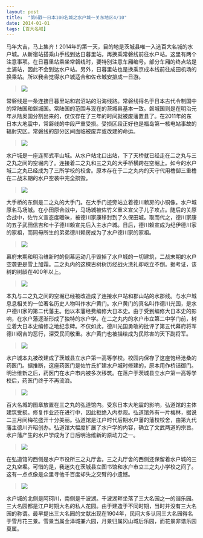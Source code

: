 ```yaml
---
layout: post
title:  "第6戳～日本100名城之水户城～关东地区4/10"
date: 2014-01-01
tags: [百大名城]
---
```


马年大吉，马上集齐！2014年的第一天，目的地是茨城县唯一入选百大名城的水户城。从新宿站搭乘山手线到达日暮里站，再换乘常磐线前往水户站。这里有两个注意事项。在日暮里站乘坐常磐线时，要特别注意车厢编号。部分车厢的终点站是土浦站，因此不会到达水户站。另外，日暮里站也是换乘京成本线前往成田机场的换乘站。所以我会觉得水户城适合和佐仓城安排成一日游。

> <img src="{{ site.baseurl }}/assets/oshiro/014/mitojou-001.jpg">

常磐线是一条连接日暮里站和岩沼站的沿海线路。常磐线得名于日本古代令制国中的常陆国和磐城国。常陆国的范围与现在的茨城县基本一致。磐城国则是在明治元年从陆奥国分割出来的，仅仅存在了三年的时间就被废藩置县了。在2011年的东日本大地震中，常磐线的中段严重受损。受损区段正好也是福岛第一核电站事故的辐射灾区。常磐线的部分区间面临被废弃或改建的命运。

> <img src="{{ site.baseurl }}/assets/oshiro/014/mitojou-002.jpg">

水户城是一座连郭式平山城。从水户站北口出站，下了天桥就已经走在二之丸与三之丸之间的空堀内了。连接着二之丸和三之丸的大手桥横跨在空堀上。如今的水户城二之丸已经成为了三所学校的校舍。原本存在于二之丸内的天守代用橹御三重橹在二战末期的水户空袭中完全损毁。

> <img src="{{ site.baseurl }}/assets/oshiro/014/mitojou-003.jpg">

大手桥的东侧是二之丸的大手门。在大手门迹旁站立着德川赖房的小铜像。水户城原名马场城。在小田原合战中，马场城被佐竹义重义宣父子儿子攻占。随后的关原合战中，佐竹义宣态度暧昧，被德川家康移封到了久保田城。取而代之，德川家康的五子武田信吉和十子德川赖宣先后入主水户城。日后，德川赖宣成为纪伊德川家的家祖，而同母所生的弟弟德川赖房成为了水户德川家的家祖。

> <img src="{{ site.baseurl }}/assets/oshiro/014/mitojou-004.jpg">

幕府末期和明治维新时的倒幕运动几乎毁掉了水户城的一切建筑，二战末期的水户空袭更是雪上加霜。二之丸内的这棵古树树历经战火洗礼却屹立不倒。据考证，该树的树龄在400年以上。

> <img src="{{ site.baseurl }}/assets/oshiro/014/mitojou-005.jpg">

本丸与二之丸之间的空堀已经被改造成了连接水户站和郡山站的水郡线。与水户城息息相关的一位著名历史人物叫作水户黄门。水户黄门的真名叫作德川光国，是水户德川家的第二代藩主。他以本藩经费编修大日本史。由于受到编修大日本史的影响，在水户藩逐渐形成了独特的水户学。在二之丸内的水户市立第二中学门前，树立着大日本史编修之地纪念碑。不仅如此，德川光国勇敢的批评了第五代幕府将军德川纲吉的恶行，深受民间敬重。水户黄门也被描绘成为民除害的天下副将军。

> <img src="{{ site.baseurl }}/assets/oshiro/014/mitojou-006.jpg">

水户城本丸被改建成了茨城县立水户第一高等学校。校园内保存了这座饱经沧桑的药医门。据推断，这座药医门是佐竹氏扩建水户城时修建的，原本用作桥诘御门。明治维新之后，药医门在水户市内被多次移筑。在落户于茨城县立水户第一高等学校后，药医门终于不再流浪。

> <img src="{{ site.baseurl }}/assets/oshiro/014/mitojou-007.jpg">

百大名城的图章放置在三之丸的弘道馆内。受东日本大地震的影响，弘道馆的主体建筑受损。修复作业还在进行中，因此拒绝入内参观。弘道馆外有一片梅林，据说二三月间梅花盛开十分美丽。弘道馆是江户时代后期水户藩的藩校校舍，由第九代藩主德川齐昭创办。弘道馆大幅度扩展了水户学的内容，确立了文武两道的宗旨。水户藩产生的水户学成为了日后明治维新的原动力之一。

> <img src="{{ site.baseurl }}/assets/oshiro/014/mitojou-008.jpg">

在弘道馆的西侧是水户市役所三之丸厅舍。三之丸厅舍的西侧还保留着水户城的三之丸空堀。可惜的是，我迷失在茨城县立图书馆和水户市立三之丸小学校之间了。这有一点点像是众里寻他千百度却失之交臂的小遗憾。

> <img src="{{ site.baseurl }}/assets/oshiro/014/mitojou-009.jpg">

水户城的北侧是阿珂川，南侧是千波湖。千波湖畔坐落了三大名园之一的谐乐园。三大名园都是江户时期大名的私人花园。由于建造于不同时期，当时并没有三大名园的称谓。最早提出三大名园的文献出现在1904年，民间大多认同三大名园得名于雪月花三景。雪景当属金泽城兼六园，月景归属冈山城后乐园，而花景非谐乐园莫属。
